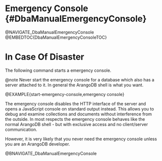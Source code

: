 Emergency Console {#DbaManualEmergencyConsole}
==============================================

@NAVIGATE_DbaManualEmergencyConsole
@EMBEDTOC{DbaManualEmergencyConsoleTOC}

In Case Of Disaster
===================

The following command starts a emergency console.

@note Never start the emergency console for a database which also has a
server attached to it. In general the ArangoDB shell is what you want.

@EXAMPLE{start-emergency-console,emergency console}

The emergency console disables the HTTP interface of the server and
opens a JavaScript console on standard output instead. This allows you
to debug and examine collections and documents without interference
from the outside. In most respects the emergency console behaves like
the normal ArangoDB shell - but with exclusive access and no
client/server communication.

However, it is very likely that you never need the emergency console
unless you are an ArangoDB developer.

@BNAVIGATE_DbaManualEmergencyConsole
